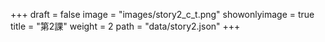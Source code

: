 +++
draft = false 
image = "images/story2_c_t.png" 
showonlyimage = true 
title = "第2課" 
weight = 2 
path = "data/story2.json" 
+++

